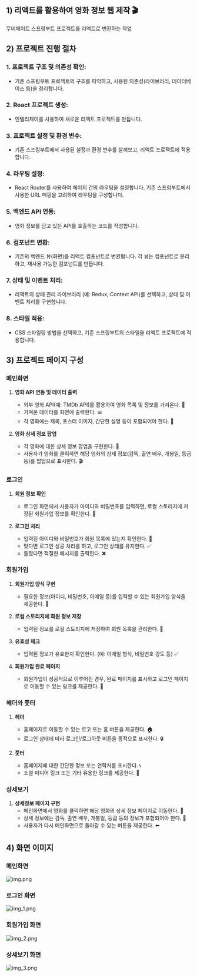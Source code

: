 ## 1) 리액트를 활용하여 영화 정보 웹 제작 🎬

무비메이트 스프링부트 프로젝트를 리액트로 변환하는 작업

## 2) 프로젝트 진행 절차

###  **1. 프로젝트 구조 및 의존성 확인:**
- 기존 스프링부트 프로젝트의 구조를 파악하고, 사용된 의존성(라이브러리, 데이터베이스 등)을 정리합니다.

###  **2. React 프로젝트 생성:**
- 인텔리제이를 사용하여 새로운 리액트 프로젝트를 만듭니다.

###  **3. 프로젝트 설정 및 환경 변수:**
- 기존 스프링부트에서 사용된 설정과 환경 변수를 살펴보고, 리액트 프로젝트에 적용합니다.

###  **4. 라우팅 설정:**
- React Router를 사용하여 페이지 간의 라우팅을 설정합니다. 기존 스프링부트에서 사용한 URL 매핑을 고려하여 라우팅을 구성합니다.

###  **5. 백엔드 API 연동:**
- 영화 정보를 담고 있는 API를 호출하는 코드를 작성합니다.

###  **6. 컴포넌트 변환:**
- 기존의 백엔드 뷰(화면)를 리액트 컴포넌트로 변환합니다. 각 뷰는 컴포넌트로 분리하고, 재사용 가능한 컴포넌트를 만듭니다.

###  **7. 상태 및 이벤트 처리:**
- 리액트의 상태 관리 라이브러리 (예: Redux, Context API)를 선택하고, 상태 및 이벤트 처리를 구현합니다.

###  **8. 스타일 적용:**
- CSS 스타일링 방법을 선택하고, 기존 스프링부트의 스타일을 리액트 프로젝트에 적용합니다.

## 3) 프로젝트 페이지 구성

### 메인화면
1. **영화 API 연동 및 데이터 출력**
    - 외부 영화 API(예: TMDb API)를 활용하여 영화 목록 및 정보를 가져온다. 🎥
    - 가져온 데이터를 화면에 출력한다. 📊
    - 각 영화에는 제목, 포스터 이미지, 간단한 설명 등이 포함되어야 한다. 🌟

2. **영화 상세 정보 팝업**
    - 각 영화에 대한 상세 정보 팝업을 구현한다. 📝
    - 사용자가 영화를 클릭하면 해당 영화의 상세 정보(감독, 출연 배우, 개봉일, 등급 등)를 팝업으로 표시한다. 🎬

### 로그인
1. **회원 정보 확인**
    - 로그인 화면에서 사용자가 아이디와 비밀번호를 입력하면, 로컬 스토리지에 저장된 회원가입 정보를 확인한다. 🔐

2. **로그인 처리**
    - 입력된 아이디와 비밀번호가 회원 목록에 있는지 확인한다. 🔄
    - 맞다면 로그인 성공 처리를 하고, 로그인 상태를 유지한다. ✅
    - 틀렸다면 적절한 메시지를 출력한다. ❌

### 회원가입
1. **회원가입 양식 구현**
    - 필요한 정보(아이디, 비밀번호, 이메일 등)를 입력할 수 있는 회원가입 양식을 제공한다. 📝

2. **로컬 스토리지에 회원 정보 저장**
    - 입력된 정보를 로컬 스토리지에 저장하여 회원 목록을 관리한다. 💾

3. **유효성 체크**
    - 입력된 정보가 유효한지 확인한다. (예: 이메일 형식, 비밀번호 강도 등) ✅

4. **회원가입 완료 페이지**
    - 회원가입이 성공적으로 이루어진 경우, 완료 페이지를 표시하고 로그인 페이지로 이동할 수 있는 링크를 제공한다. 🎉

### 헤더와 풋터
1. **헤더**
    - 홈페이지로 이동할 수 있는 로고 또는 홈 버튼을 제공한다. 🏠
    - 로그인 상태에 따라 로그인/로그아웃 버튼을 동적으로 표시한다. 🔒

2. **풋터**
    - 홈페이지에 대한 간단한 정보 또는 연락처를 표시한다. 📞
    - 소셜 미디어 링크 또는 기타 유용한 링크를 제공한다. 🔗

### 상세보기
1. **상세정보 페이지 구현**
    - 메인화면에서 영화를 클릭하면 해당 영화의 상세 정보 페이지로 이동한다. 🚀
    - 상세 정보에는 감독, 출연 배우, 개봉일, 등급 등의 정보가 포함되어야 한다. 📌
    - 사용자가 다시 메인화면으로 돌아갈 수 있는 버튼을 제공한다. ⬅️

## 4) 화면 이미지

### 메인화면
![img.png](img.png)

### 로그인 화면
![img_1.png](img_1.png)

### 회원가입 화면
![img_2.png](img_2.png)

### 상세보기 화면
![img_3.png](img_3.png)